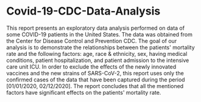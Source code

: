 # Covid-19-CDC-Data-Analysis
This report presents an exploratory data analysis performed on data of some COVID-19 patients in the United States. The data was obtained from the Center for Disease Control and Prevention CDC. The goal of our analysis is to demonstrate the relationships between the patients' mortality rate and the following factors: age, race & ethnicity, sex, having medical conditions, patient hospitalization, and patient admission to the intensive care unit ICU. In order to exclude the effects of the newly innovated vaccines and the new strains of SARS-CoV-2, this report uses only the confirmed cases of the data that have been captured during the period [01/01/2020, 02/12/2020]. The report concludes that all the mentioned factors have significant effects on the patients' mortality rate.
